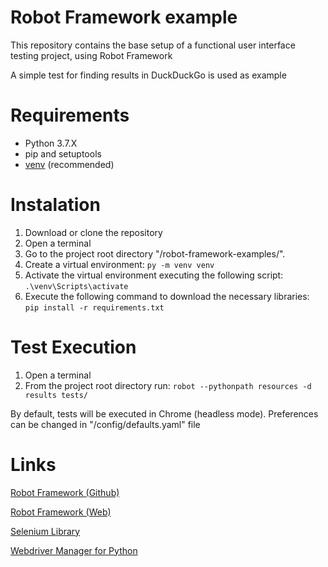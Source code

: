 # Robot Framework example

This repository contains the base setup of a functional user interface testing project, using Robot Framework

A simple test for finding results in DuckDuckGo is used as example

# Requirements

* Python 3.7.X
* pip and setuptools
* [venv](<https://packaging.python.org/guides/installing-using-pip-and-virtual-environments/>) (recommended)

# Instalation

1. Download or clone the repository 
2. Open a terminal
3. Go to the project root directory "/robot-framework-examples/".
4. Create a virtual environment: `py -m venv venv`
5. Activate the virtual environment executing the following script: `.\venv\Scripts\activate`
6. Execute the following command to download the necessary libraries:  `pip install -r requirements.txt`

# Test Execution

1. Open a terminal
2. From the project root directory run: `robot --pythonpath resources -d results tests/`

By default, tests will be executed in Chrome (headless mode). Preferences can be changed in "/config/defaults.yaml" file

# Links
   
   [Robot Framework (Github)](<https://github.com/robotframework/robotframework>)
   
   [Robot Framework (Web)](<https://robotframework.org/>)
   
   [Selenium Library](<https://github.com/robotframework/SeleniumLibrary>)
   
   [Webdriver Manager for Python](<https://github.com/SergeyPirogov/webdriver_manager>)
   
   